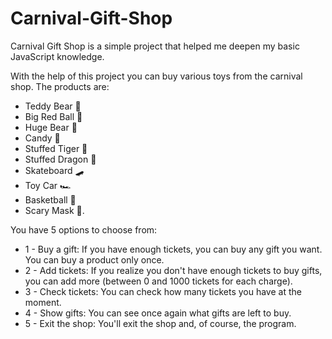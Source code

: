 # Carnival-Gift-Shop

Carnival Gift Shop is a simple project that helped me deepen my basic JavaScript knowledge. 

With the help of this project you can buy various toys from the carnival shop. The products are: 

- Teddy Bear :teddy_bear:
- Big Red Ball :red_circle:
- Huge Bear :bear:
- Candy :candy:
- Stuffed Tiger :tiger:
- Stuffed Dragon :dragon:
- Skateboard :skateboard:
- Toy Car :racing_car:
- Basketball :basketball:
- Scary Mask :japanese_goblin:. 

You have 5 options to choose from:
- 1 - Buy a gift: If you have enough tickets, you can buy any gift you want. You can buy a product only once.
- 2 - Add tickets: If you realize you don't have enough tickets to buy gifts, you can add more (between 0 and 1000 tickets for each charge).
- 3 - Check tickets: You can check how many tickets you have at the moment.
- 4 - Show gifts: You can see once again what gifts are left to buy.
- 5 - Exit the shop: You'll exit the shop and, of course, the program.
